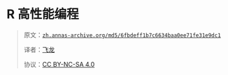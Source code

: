 # R 高性能编程

> 原文：[`zh.annas-archive.org/md5/6fbdeff1b7c6634baa0ee71fe31e9dc1`](https://zh.annas-archive.org/md5/6fbdeff1b7c6634baa0ee71fe31e9dc1)
> 
> 译者：[飞龙](https://github.com/wizardforcel)
> 
> 协议：[CC BY-NC-SA 4.0](http://creativecommons.org/licenses/by-nc-sa/4.0/)